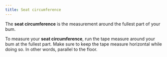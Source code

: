 ```yaml
---
title: Seat circumference
---
```


The **seat circumference** is the measurement around the fullest part of your bum.

To measure your **seat circumference**,
run the tape measure around your bum at the fullest part.
Make sure to keep the tape measure horizontal while doing so. In other words, parallel to the floor.
